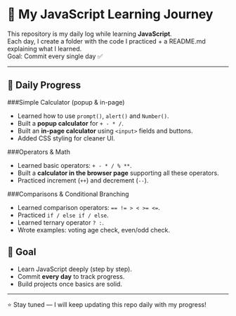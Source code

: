 # 🚀 My JavaScript Learning Journey

This repository is my daily log while learning **JavaScript**.  
Each day, I create a folder with the code I practiced + a README.md explaining what I learned.  
Goal: Commit every single day ✅

---

## 📅 Daily Progress

###Simple Calculator (popup & in-page)
- Learned how to use `prompt()`, `alert()` and `Number()`.
- Built a **popup calculator** for `+ - * /`.
- Built an **in-page calculator** using `<input>` fields and buttons.
- Added CSS styling for cleaner UI.

###Operators & Math
- Learned basic operators: `+ - * / % **`.
- Built a **calculator in the browser page** supporting all these operators.
- Practiced increment (`++`) and decrement (`--`).

###Comparisons & Conditional Branching
- Learned comparison operators: `== != > < >= <=`.
- Practiced `if / else if / else`.
- Learned ternary operator `? :`.
- Wrote examples: voting age check, even/odd check.

## 🎯 Goal
- Learn JavaScript deeply (step by step).
- Commit **every day** to track progress.
- Build projects once basics are solid.

---

⭐ Stay tuned — I will keep updating this repo daily with my progress!
